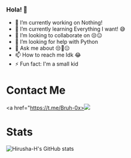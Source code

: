 ### Hola! 👋

- 🔭 I’m currently working on Nothing!
- 🌱 I’m currently learning Everything I want! 😅
- 👯 I’m looking to collaborate on 😒😑
- 🤔 I’m looking for help with Python
- 💬 Ask me about 😒🤖😑
- 📫 How to reach me Idk 😂
- ⚡ Fun fact: I'm a small kid


# Contact Me

<a href="https://t.me/Bruh-0x><img src="https://img.shields.io/badge/Telegram-2CA5E0?style=for-the-badge&logo=telegram&logoColor=white"></a>
                                                                                                                                       
# Stats

![Hirusha-H's GitHub stats](https://github-readme-stats.vercel.app/api?username=Hirusha-H&show_icons=true&theme=tokyonight)
